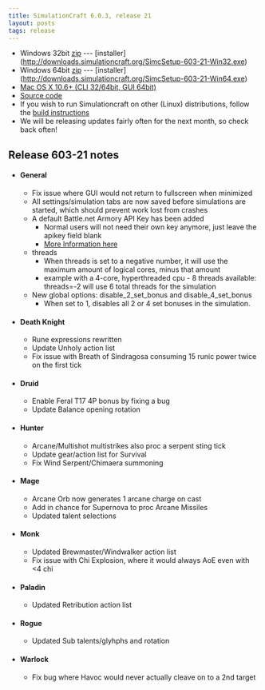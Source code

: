 ```yaml
---
title: SimulationCraft 6.0.3, release 21
layout: posts
tags: release
---
```

* Windows 32bit [zip](http://downloads.simulationcraft.org/simc-603-21-win32.zip) ---  [installer] (http://downloads.simulationcraft.org/SimcSetup-603-21-Win32.exe)
* Windows 64bit [zip](http://downloads.simulationcraft.org/simc-603-21-win64.zip) ---  [installer] (http://downloads.simulationcraft.org/SimcSetup-603-21-Win64.exe)
* [Mac OS X 10.6+ (CLI 32/64bit, GUI 64bit)](http://downloads.simulationcraft.org/simc-603-21-osx-x86.dmg)
* [Source code](http://downloads.simulationcraft.org/simc-603-21-source.zip)
* If you wish to run Simulationcraft on other (Linux) distributions, follow the [build instructions](http://code.google.com/p/simulationcraft/wiki/HowToBuild)
* We will be releasing updates fairly often for the next month, so check back often!
## Release 603-21 notes
* #### General
  * Fix issue where GUI would not return to fullscreen when minimized
  * All settings/simulation tabs are now saved before simulations are started, which should prevent work lost from crashes
  * A default Battle.net Armory API Key has been added
    * Normal users will not need their own key anymore, just leave the apikey field blank
	* [More Information here](https://code.google.com/p/simulationcraft/wiki/BattleArmoryAPI)
  * threads
    * When threads is set to a negative number, it will use the maximum amount of logical cores, minus that amount
	* example with a 4-core, hyperthreaded cpu - 8 threads available: threads=-2 will use 6 total threads for the simulation
  * New global options: disable_2_set_bonus and disable_4_set_bonus
    * When set to 1, disables all 2 or 4 set bonuses in the simulation.
* #### Death Knight
  * Rune expressions rewritten
  * Update Unholy action list
  * Fix issue with Breath of Sindragosa consuming 15 runic power twice on the first tick
* #### Druid
  * Enable Feral T17 4P bonus by fixing a bug
  * Update Balance opening rotation
* #### Hunter
  * Arcane/Multishot multistrikes also proc a serpent sting tick
  * Update gear/action list for Survival
  * Fix Wind Serpent/Chimaera summoning
* #### Mage
  * Arcane Orb now generates 1 arcane charge on cast
  * Add in chance for Supernova to proc Arcane Missiles
  * Updated talent selections
* #### Monk
  * Updated Brewmaster/Windwalker action list
  * Fix issue with Chi Explosion, where it would always AoE even with <4 chi
* #### Paladin
  * Updated Retribution action list
* #### Rogue
  * Updated Sub talents/glyhphs and rotation
* #### Warlock
  * Fix bug where Havoc would never actually cleave on to a 2nd target
